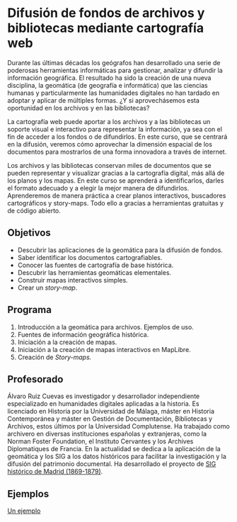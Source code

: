# Difusión de fondos de archivos y bibliotecas mediante cartografía web

<p>Durante las últimas décadas los geógrafos han desarrollado una serie de poderosas herramientas informáticas para gestionar, analizar y difundir la información geográfica. El resultado ha sido la creación de una nueva disciplina, la geomática (de geografía e informática) que las ciencias humanas y particularmente las humanidades digitales no han tardado en adoptar y aplicar de múltiples formas. ¿Y si aprovechásemos esta oportunidad en los archivos y en las bibliotecas?</p>
<p>La cartografía web puede aportar a los archivos y a las bibliotecas un soporte visual e interactivo para representar la información, ya sea con el fin de acceder a los fondos o de difundirlos. En este curso, que se centrará en la difusión, veremos cómo aprovechar la dimensión espacial de los documentos para mostrarlos de una forma innovadora a través de internet.</p>
<p>Los archivos y las bibliotecas conservan miles de documentos que se pueden representar y visualizar gracias a la cartografía digital, más allá de los planos y los mapas. En este curso se aprenderá a identificarlos, darles el formato adecuado y a elegir la mejor manera de difundirlos. Aprenderemos de manera práctica a crear planos interactivos, buscadores cartográficos y story-maps. Todo ello a gracias a herramientas gratuitas y de código abierto.</p>

## Objetivos

<ul>
    <li>Descubrir las aplicaciones de la geomática para la difusión de fondos.</li>
    <li>Saber identificar los documentos cartografiables.</li>
    <li>Conocer las fuentes de cartografía de base histórica.</li>
    <li>Descubrir las herramientas geomáticas elementales.</li>
    <li>Construir mapas interactivos simples.</li>
    <li>Crear un <i>story-map</i>.</li>
</ul>

## Programa

 <ol>
    <li>Introducción a la geomática para archivos. Ejemplos de uso.</li>
    <li>Fuentes de información geográfica histórica.</li>
    <li>Iniciación a la creación de mapas.</li>
    <li>Iniciación a la creación de mapas interactivos en MapLibre.</li>
    <li>Creación de <i>Story-maps.</i></li>
</ol>

## Profesorado

<p>Álvaro Ruiz Cuevas es investigador y desarrollador independiente especializado en humanidades digitales aplicadas a la historia. Es licenciado en Historia por la Universidad de Málaga, máster en Historia Contemporánea y máster en Gestión de Documentación, Bibliotecas y Archivos, estos últimos por la Universidad Complutense. Ha trabajado como archivero en diversas instituciones españolas y extranjeras, como la Norman Foster Foundation, el Instituto Cervantes y los Archives Diplomatiques de Francia. En la actualidad se dedica a la aplicación de la geomática y los SIG a los datos históricos para facilitar la investigación y la difusión del patrimonio documental. Ha desarrollado el proyecto de <a href="https://madridxix.es">SIG histórico de Madrid (1869-1879)</a>.</p>

## Ejemplos

<a href="https://alvaroruc.github.io/Geomatica-para-archivos/slider.html">Un ejemplo</a>